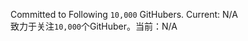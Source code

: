 Committed to Following `10,000` GitHubers. Current: <!-- FOLLOWING_COUNT -->N/A<!-- FOLLOWING_COUNT --><br>
致力于关注`10,000`个GitHuber。当前：<!-- FOLLOWING_COUNT -->N/A<!-- FOLLOWING_COUNT -->
